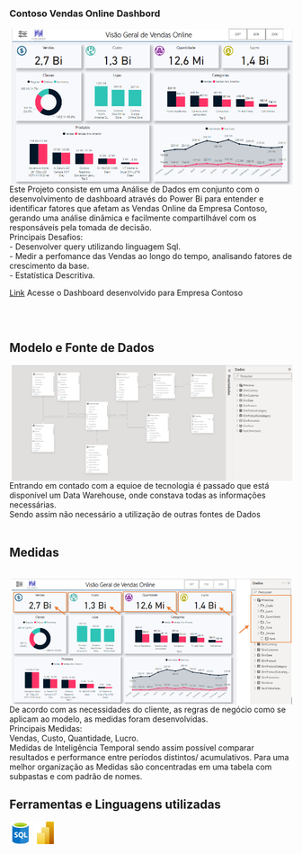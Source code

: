 ### Contoso Vendas Online Dashbord
<img align="right" width="500"  src="https://github.com/LoranLorenzo/LoranLorenzo/blob/main/Imagens/imagem_Dashboard.png?raw=trueraw=trueraw=true">
Este Projeto consiste em uma Análise de Dados em conjunto com o desenvolvimento de dashboard 
através do Power Bi para entender e identificar fatores que afetam as Vendas Online da Empresa Contoso,
gerando uma análise dinâmica e facilmente compartilhável com os responsáveis pela tomada de decisão.
<br>
Principais Desafios: <br>
- Desenvolver query utilizando linguagem Sql.<br>
- Medir a perfomance das Vendas ao longo do tempo, analisando fatores de crescimento da base.<br>
- Estatística Descritiva.

<a href="https://app.powerbi.com/view?r=eyJrIjoiMGM2NGMyZmItMWU2Yy00OGY5LTkzNjMtNjMzNmE2MDJhYzRkIiwidCI6IjQxODkxNWQyLTk4ODgtNDc1MC1hN2RkLTRmODZkM2YxNWVhZiJ9" target="_blank">Link</a> Acesse o Dashboard desenvolvido para Empresa Contoso

<br><br>
## Modelo e Fonte de Dados
<img align="right" width="500"  src="https://github.com/LoranLorenzo/ContosoRetailDW_Portifolio/blob/main/PowerBI/Imagens/Modelo%20e%20Fonte%20de%20Dados.png?raw=trueraw=true"><br>
Entrando em contado com a equioe de tecnologia é passado que está disponível um Data Warehouse, onde constava todas as informações necessárias.<br>
Sendo assim não necessário a utilização de outras fontes de Dados
<br><br>
## Medidas
<br><img align="right" width="500"  src="https://github.com/LoranLorenzo/ContosoRetailDW_Portifolio/blob/main/PowerBI/Imagens/Medidas.png?raw=trueraw=trueraw=true">
De acordo com as necessidades do cliente, as regras de negócio como se aplicam ao modelo, as medidas foram desenvolvidas.<br>
Principais Medidas: <br>
Vendas, Custo, Quantidade, Lucro.<br>
Medidas de Inteligência Temporal sendo assim possível comparar resultados e performance entre períodos distintos/ acumulativos.
Para uma melhor organização as Medidas são concentradas em uma tabela com subpastas e com padrão de nomes.

## Ferramentas e Linguagens utilizadas
<div style="display: inline_block">
  <img align="center" alt="SQL" height="40" width="40" src="https://github.com/LoranLorenzo/LoranLorenzo/blob/main/Imagens/logoSql.png?raw=trueraw=true">
  <img align="center" alt="Power BI" height="40" width="40" src="https://github.com/LoranLorenzo/LoranLorenzo/blob/main/Imagens/logoPowerBi.png?raw=trueraw=true">
</div>

